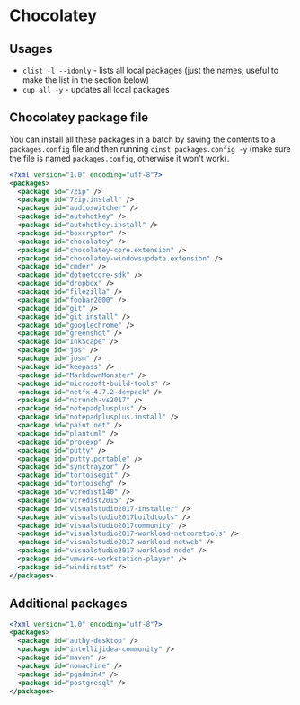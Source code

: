 # Chocolatey

## Usages
- `clist -l --idonly` - lists all local packages (just the names, useful to make the list in the section below)
- `cup all -y` - updates all local packages

## Chocolatey package file

You can install all these packages in a batch by saving the contents to a `packages.config` file and then running `cinst packages.config -y` (make sure the file is named `packages.config`, otherwise it won't work).

```xml
<?xml version="1.0" encoding="utf-8"?>
<packages>
  <package id="7zip" />
  <package id="7zip.install" />
  <package id="audioswitcher" />
  <package id="autohotkey" />
  <package id="autohotkey.install" />
  <package id="boxcryptor" />
  <package id="chocolatey" />
  <package id="chocolatey-core.extension" />
  <package id="chocolatey-windowsupdate.extension" />
  <package id="cmder" />
  <package id="dotnetcore-sdk" />
  <package id="dropbox" />
  <package id="filezilla" />
  <package id="foobar2000" />
  <package id="git" />
  <package id="git.install" />
  <package id="googlechrome" />
  <package id="greenshot" />
  <package id="InkScape" />
  <package id="jbs" />
  <package id="josm" />
  <package id="keepass" />
  <package id="MarkdownMonster" />
  <package id="microsoft-build-tools" />
  <package id="netfx-4.7.2-devpack" />
  <package id="ncrunch-vs2017" />
  <package id="notepadplusplus" />
  <package id="notepadplusplus.install" />
  <package id="paint.net" />
  <package id="plantuml" />
  <package id="procexp" />
  <package id="putty" />
  <package id="putty.portable" />
  <package id="synctrayzor" />
  <package id="tortoisegit" />
  <package id="tortoisehg" />
  <package id="vcredist140" />
  <package id="vcredist2015" />
  <package id="visualstudio2017-installer" />
  <package id="visualstudio2017buildtools" />
  <package id="visualstudio2017community" />
  <package id="visualstudio2017-workload-netcoretools" />
  <package id="visualstudio2017-workload-netweb" />
  <package id="visualstudio2017-workload-node" />
  <package id="vmware-workstation-player" />
  <package id="windirstat" />
</packages>
```

## Additional packages

```xml
<?xml version="1.0" encoding="utf-8"?>
<packages>
  <package id="authy-desktop" />
  <package id="intellijidea-community" />
  <package id="maven" />
  <package id="nomachine" />
  <package id="pgadmin4" />
  <package id="postgresql" />
</packages>
```
